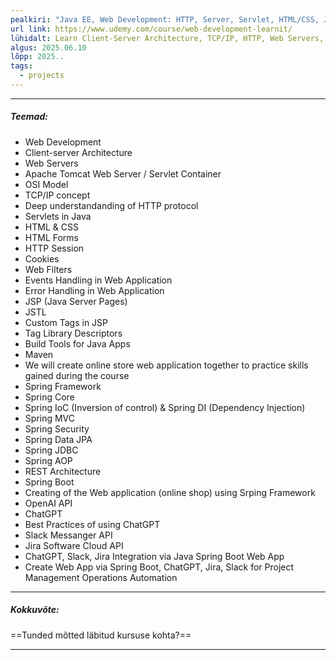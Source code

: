 ```yaml
---
pealkiri: "Java EE, Web Development: HTTP, Server, Servlet, HTML/CSS, JSP."
url link: https://www.udemy.com/course/web-development-learnit/
lühidalt: Learn Client-Server Architecture, TCP/IP, HTTP, Web Servers, Tomcat, HTML/CSS, Servlets, Web Filters, JSP, STL, Maven...
algus: 2025.06.10
lõpp: 2025..
tags:
  - projects
---
```

---
##### *Teemad:*
- Web Development    
- Client-server Architecture    
- Web Servers
- Apache Tomcat Web Server / Servlet Container
- OSI Model
- TCP/IP concept
- Deep understandanding of HTTP protocol
- Servlets in Java    
- HTML & CSS    
- HTML Forms    
- HTTP Session
- Cookies    
- Web Filters    
- Events Handling in Web Application
- Error Handling in Web Application
- JSP (Java Server Pages)
- JSTL
- Custom Tags in JSP
- Tag Library Descriptors
- Build Tools for Java Apps
- Maven
- We will create online store web application together to practice skills gained during the course
- Spring Framework
- Spring Core
- Spring IoC (Inversion of control) & Spring DI (Dependency Injection)
- Spring MVC
- Spring Security
- Spring Data JPA
- Spring JDBC
- Spring AOP
- REST Architecture
- Spring Boot
- Creating of the Web application (online shop) using Srping Framework
- OpenAI API
- ChatGPT
- Best Practices of using ChatGPT
- Slack Messanger API
- Jira Software Cloud API
- ChatGPT, Slack, Jira Integration via Java Spring Boot Web App
- Create Web App via Spring Boot, ChatGPT, Jira, Slack for Project Management Operations Automation
---
##### *Kokkuvõte:*
==Tunded mõtted läbitud kursuse kohta?==

---





